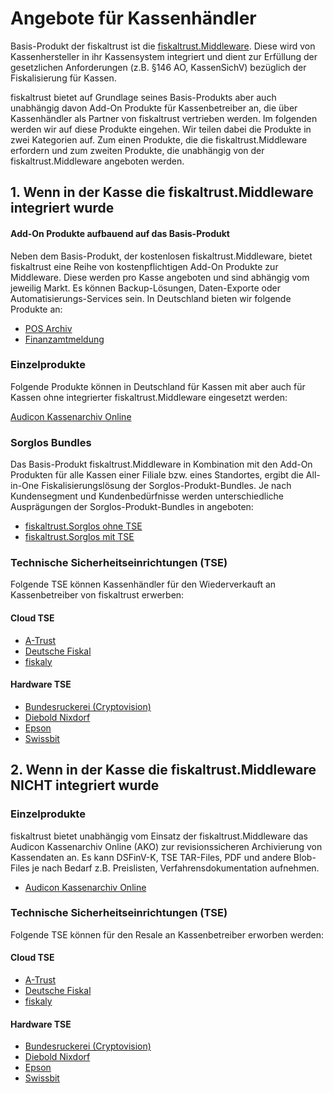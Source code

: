 # Angebote für Kassenhändler

Basis-Produkt der fiskaltrust ist die [fiskaltrust.Middleware](../../product-service-description/compliance-as-a-service/produkte/lokal-installierte-middleware.md). Diese wird von Kassenhersteller in ihr Kassensystem integriert und dient zur Erfüllung der gesetzlichen Anforderungen (z.B. §146 AO, KassenSichV) bezüglich der Fiskalisierung für Kassen. 

fiskaltrust bietet auf Grundlage seines Basis-Produkts aber auch unabhängig davon Add-On Produkte für Kassenbetreiber an, die über Kassenhändler als Partner von fiskaltrust vertrieben werden. Im folgenden werden wir auf diese Produkte eingehen. Wir teilen dabei die Produkte in zwei Kategorien auf. Zum einen Produkte, die die fiskaltrust.Middleware erfordern und zum zweiten Produkte, die unabhängig von der fiskaltrust.Middleware angeboten werden.

## 1. Wenn in der Kasse die fiskaltrust.Middleware integriert wurde

#### Add-On Produkte aufbauend auf das Basis-Produkt

Neben dem Basis-Produkt, der kostenlosen fiskaltrust.Middleware, bietet fiskaltrust eine Reihe von kostenpflichtigen Add-On Produkte zur Middleware. Diese werden pro Kasse angeboten und sind abhängig vom jeweilig Markt. Es können Backup-Lösungen, Daten-Exporte oder Automatisierungs-Services sein. In Deutschland bieten wir folgende Produkte an:

- [POS Archiv](../../product-service-description/revisionssichere-daten-as-a-service/produkte/pos-archiv.md) 
- [Finanzamtmeldung](../../product-service-description/compliance-as-a-service/produkte/Finanzamtmeldung.md) 

### Einzelprodukte

Folgende Produkte können in Deutschland für Kassen mit aber auch für Kassen ohne integrierter fiskaltrust.Middleware eingesetzt werden:

[Audicon Kassenarchiv Online](../../product-service-description/revisionssichere-daten-as-a-service/produkte/Audicon-Kassenarchiv-Online.md) 

### Sorglos Bundles

Das Basis-Produkt fiskaltrust.Middleware in Kombination mit den Add-On Produkten für alle Kassen einer Filiale bzw. eines Standortes, ergibt die All-in-One Fiskalisierungslösung der Sorglos-Produkt-Bundles. Je nach Kundensegment und Kundenbedürfnisse werden unterschiedliche Ausprägungen der Sorglos-Produkt-Bundles in angeboten: 

- [fiskaltrust.Sorglos ohne TSE](Sorglos-ohne-TSE.md) 
- [fiskaltrust.Sorglos mit TSE](Sorglos-mit-TSE.md) 

### Technische Sicherheitseinrichtungen (TSE)

Folgende TSE können Kassenhändler für den Wiederverkauft an Kassenbetreiber von fiskaltrust erwerben:

#### Cloud TSE

- [A-Trust](../../product-service-description/compliance-as-a-service/features/TSE-A-Trust-Interoperabilität.md)
- [Deutsche Fiskal](../../product-service-description/compliance-as-a-service/features/TSE-Deutsche-Fiskal-Interoperabilität.md)
- [fiskaly](../../product-service-description/compliance-as-a-service/features/TSE-Fiskaly-Interoperabilität.md)

#### Hardware TSE

- [Bundesruckerei (Cryptovision)](../../product-service-description/compliance-as-a-service/features/TSE-Cryptovision-Interoperabilität.md)
- [Diebold Nixdorf](../../product-service-description/compliance-as-a-service/features/TSE-Diebold-Nixdorf-Interoperabilität.md)
- [Epson](../../product-service-description/compliance-as-a-service/features/TSE-Epson-Interoperabilität.md)
- [Swissbit](../../product-service-description/compliance-as-a-service/features/TSE-Swissbit-Interoperabilität.md)

## 2. Wenn in der Kasse die fiskaltrust.Middleware NICHT integriert wurde

### Einzelprodukte

fiskaltrust bietet unabhängig vom Einsatz der fiskaltrust.Middleware das Audicon Kassenarchiv Online (AKO) zur revisionssicheren Archivierung von Kassendaten an. Es kann DSFinV-K, TSE TAR-Files, PDF und andere Blob-Files je nach Bedarf z.B. Preislisten, Verfahrensdokumentation aufnehmen.

- [Audicon Kassenarchiv Online](../../product-service-description/revisionssichere-daten-as-a-service/produkte/Audicon-Kassenarchiv-Online.md) 

### Technische Sicherheitseinrichtungen (TSE)

Folgende TSE können für den Resale an Kassenbetreiber erworben werden:

#### Cloud TSE

- [A-Trust](../../product-service-description/compliance-as-a-service/features/TSE-A-Trust-Interoperabilität.md)
- [Deutsche Fiskal](../../product-service-description/compliance-as-a-service/features/TSE-Deutsche-Fiskal-Interoperabilität.md)
- [fiskaly](../../product-service-description/compliance-as-a-service/features/TSE-Fiskaly-Interoperabilität.md)

#### Hardware TSE

- [Bundesruckerei (Cryptovision)](../../product-service-description/compliance-as-a-service/features/TSE-Cryptovision-Interoperabilität.md)
- [Diebold Nixdorf](../../product-service-description/compliance-as-a-service/features/TSE-Diebold-Nixdorf-Interoperabilität.md)
- [Epson](../../product-service-description/compliance-as-a-service/features/TSE-Epson-Interoperabilität.md)
- [Swissbit](../../product-service-description/compliance-as-a-service/features/TSE-Swissbit-Interoperabilität.md)
